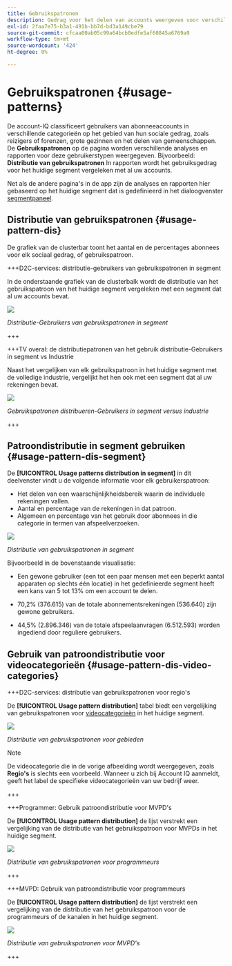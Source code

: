 ```yaml
---
title: Gebruikspatronen
description: Gedrag voor het delen van accounts weergeven voor verschillende gebruikerstypen.
exl-id: 2faa7e75-b3a1-491b-bb7d-bd3a149cbe79
source-git-commit: cfcaa00ab05c99a64bcb0edfe5af60845a6769a9
workflow-type: tm+mt
source-wordcount: '424'
ht-degree: 0%

---
```


# Gebruikspatronen {#usage-patterns}

De account-IQ classificeert gebruikers van abonneeaccounts in verschillende categorieën op het gebied van hun sociale gedrag, zoals reizigers of forenzen, grote gezinnen en het delen van gemeenschappen. De **Gebruikspatronen** op de pagina worden verschillende analyses en rapporten voor deze gebruikerstypen weergegeven. Bijvoorbeeld: **Distributie van gebruikspatronen** In rapporten wordt het gebruiksgedrag voor het huidige segment vergeleken met al uw accounts.

Net als de andere pagina&#39;s in de app zijn de analyses en rapporten hier gebaseerd op het huidige segment dat is gedefinieerd in het dialoogvenster [segmentpaneel](/help/accountiq/segments-timeinterval.md).

## Distributie van gebruikspatronen {#usage-pattern-dis}

De grafiek van de clusterbar toont het aantal en de percentages abonnees voor elk sociaal gedrag, of gebruikspatroon.

+++D2C-services: distributie-gebruikers van gebruikspatronen in segment

In de onderstaande grafiek van de clusterbalk wordt de distributie van het gebruikspatroon van het huidige segment vergeleken met een segment dat al uw accounts bevat.

![](assets/d2c-segment-users-industry.png)

*Distributie-Gebruikers van gebruikspatronen in segment*

+++

+++TV overal: de distributiepatronen van het gebruik distributie-Gebruikers in segment vs Industrie

Naast het vergelijken van elk gebruikspatroon in het huidige segment met de volledige industrie, vergelijkt het hen ook met een segment dat al uw rekeningen bevat.

![](assets/segment-users-industry.png)

*Gebruikspatronen distribueren-Gebruikers in segment versus industrie*

+++

## Patroondistributie in segment gebruiken {#usage-pattern-dis-segment}

De **[!UICONTROL Usage patterns distribution in segment]** in dit deelvenster vindt u de volgende informatie voor elk gebruikerspatroon:

* Het delen van een waarschijnlijkheidsbereik waarin de individuele rekeningen vallen.
* Aantal en percentage van de rekeningen in dat patroon.
* Algemeen en percentage van het gebruik door abonnees in die categorie in termen van afspeelverzoeken.

![](assets/usage-pattern-segmentwise.png)

*Distributie van gebruikspatronen in segment*

Bijvoorbeeld in de bovenstaande visualisatie:

* Een gewone gebruiker (een tot een paar mensen met een beperkt aantal apparaten op slechts één locatie) in het gedefinieerde segment heeft een kans van 5 tot 13% om een account te delen.

* 70,2% (376.615) van de totale abonnementsrekeningen (536.640) zijn gewone gebruikers.

* 44,5% (2.896.346) van de totale afspeelaanvragen (6.512.593) worden ingediend door reguliere gebruikers.

## Gebruik van patroondistributie voor videocategorieën {#usage-pattern-dis-video-categories}

+++D2C-services: distributie van gebruikspatronen voor regio&#39;s

De **[!UICONTROL Usage pattern distribution]** tabel biedt een vergelijking van gebruikspatronen voor [videocategorieën](product-concepts.md##video-category-def) in het huidige segment.

![](assets/d2c-usage-patterns-regions.png)

*Distributie van gebruikspatronen voor gebieden*

>[!NOTE]
>
>De videocategorie die in de vorige afbeelding wordt weergegeven, zoals **Regio&#39;s** is slechts een voorbeeld. Wanneer u zich bij Account IQ aanmeldt, geeft het label de specifieke videocategorieën van uw bedrijf weer.

+++

+++Programmer: Gebruik patroondistributie voor MVPD&#39;s

De **[!UICONTROL Usage pattern distribution]** de lijst verstrekt een vergelijking van de distributie van het gebruikspatroon voor MVPDs in het huidige segment.

![](assets/usage-patterns-mvpdwise.png)

*Distributie van gebruikspatronen voor programmeurs*

+++

+++MVPD: Gebruik van patroondistributie voor programmeurs

De **[!UICONTROL Usage pattern distribution]** de lijst verstrekt een vergelijking van de distributie van het gebruikspatroon voor de programmeurs of de kanalen in het huidige segment.

![](assets/usage-patterns-programmerwise.png)

*Distributie van gebruikspatronen voor MVPD&#39;s*

+++
